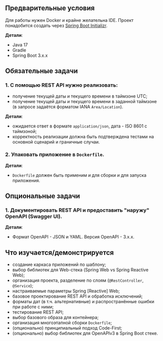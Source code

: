 ## Предварительные условия

Для работы нужен Docker и крайне желательна IDE.
Проект понадобится создать через [Spring Boot Initializr](https://start.spring.io/).

**Детали**:
  - Java 17
  - Gradle
  - Spring Boot 3.x.x


## Обязательные задачи

### 1. С помощью REST API нужно реализовать:

  - получение текущей даты и текущего времени в таймзоне UTC;
  - получение текущей даты и текущего времени в заданной таймзоне (в запросе задаётся форматом IANA `Area/Location`).

**Детали**:

  - ожидается ответ в формате `application/json`, дата - ISO 8601 с таймзоной;
  - корректность реализации должна быть подтверждена тестами на основной сценарий и граничные случаи.

### 2. Упаковать приложение в `Dockerfile`.

**Детали**:

  - `Dockerfile` должен быть применим и для сборки и для запуска приложения.


## Опциональные задачи

### 1. Документировать REST API и предоставить "наружу" OpenAPI (Swagger UI).

**Детали**:

  - Формат OpenAPI - JSON и YAML. Версия OpenAPI - 3.x.x.


## Что изучается/демонстрируется

  - создание каркаса приложений по шаблону;
  - выбор библиотек для Web-стека (Spring Web vs Spring Reactive Web);
  - организация проекта, разделение по слоям (`@RestController`, `@Service`);
  - настраиваемые параметры Spring [Reactive] Web;
  - базовое проектирование REST API и обработка исключений;
  - форматы дат (в т.ч. альтернативные) и распространённые ошибки при работе с ними;
  - тестирование REST API;
  - выбор базового образа для контейнера;
  - организация многоэтапной сборки `Dockerfile`;
  - (опционально) принципиальный подход Code-First;
  - (опционально) выбор библиотек для OpenAPIv3 в Spring Boot стеке.
